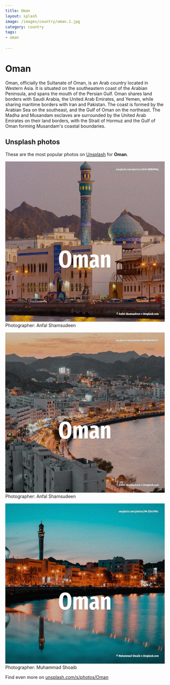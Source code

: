 ```yaml
---
title: Oman
layout: splash
image: /images/country/oman.1.jpg
category: country
tags:
- oman

---
```

# Oman

Oman, officially the Sultanate of Oman, is an Arab country located in Western Asia. It is situated on the southeastern coast of the Arabian Peninsula, and spans the mouth of the  Persian Gulf. Oman shares land borders with Saudi Arabia, the United Arab Emirates, and Yemen, while sharing  maritime borders with Iran and Pakistan. The coast is formed by the Arabian Sea on the southeast, and the Gulf of Oman on the northeast. The Madha and Musandam exclaves are surrounded by the United Arab Emirates on their land borders,  with the Strait of Hormuz  and the Gulf of Oman forming Musandam's coastal boundaries. 

 
## Unsplash photos
These are the most popular photos on [Unsplash](https://unsplash.com) for **Oman**.
 
![Oman](/images/country/oman.1.jpg)
Photographer:  Anfal Shamsudeen
 
![Oman](/images/country/oman.2.jpg)
Photographer:  Anfal Shamsudeen
 
![Oman](/images/country/oman.3.jpg)
Photographer:  Muhammad Shoaib
 
Find even more on [unsplash.com/s/photos/Oman](https://unsplash.com/s/photos/Oman)
 
